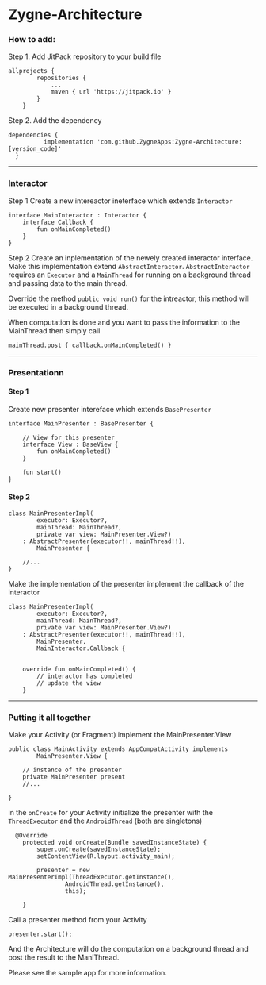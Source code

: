# Zygne-Architecture
### How to add:

Step 1. Add JitPack repository to your build file
```
allprojects {
		repositories {
			...
			maven { url 'https://jitpack.io' }
		}
	}
  ```
  
  Step 2. Add the dependency
  ```
  dependencies {
	        implementation 'com.github.ZygneApps:Zygne-Architecture:[version_code]'
	}
  ```

---
### Interactor
Step 1
Create a new intereactor ineterface which extends ``Interactor``
```
interface MainInteractor : Interactor {
    interface Callback {
        fun onMainCompleted()
    }
}
```
Step 2
Create an inplementation of the newely created interactor interface. Make this implementation extend ``AbstractInteractor``. ``AbstractInteractor`` requires an ``Executor`` and a ``MainThread`` for running on a background thread and passing data to the main thread.

Override the method ``public void run()`` for the  intreactor, this method will be executed in a background thread.

When computation is done and you want to pass the information to the MainThread then simply call
```
mainThread.post { callback.onMainCompleted() }
```
---
### Presentationn

#### Step 1
Create new presenter intereface which extends ``BasePresenter``

```
interface MainPresenter : BasePresenter {

    // View for this presenter
    interface View : BaseView {
        fun onMainCompleted()
    }

    fun start()
}
```

#### Step 2


```
class MainPresenterImpl(
        executor: Executor?, 
        mainThread: MainThread?,
        private var view: MainPresenter.View?) 
    : AbstractPresenter(executor!!, mainThread!!),
        MainPresenter {

    //...
}
```
Make the implementation of the presenter implement the callback of the interactor

```
class MainPresenterImpl(
        executor: Executor?,
        mainThread: MainThread?,
        private var view: MainPresenter.View?)
    : AbstractPresenter(executor!!, mainThread!!),
        MainPresenter,
        MainInteractor.Callback {


    override fun onMainCompleted() {
        // interactor has completed
        // update the view
    }

```
---
### Putting it all together
Make your Activity (or Fragment) implement the MainPresenter.View
```
public class MainActivity extends AppCompatActivity implements
        MainPresenter.View {

    // instance of the presenter
    private MainPresenter present
    //...
            
}
```
in the ``onCreate`` for your Activity initialize the presenter with the ``ThreadExecutor`` and the ``AndroidThread`` (both are singletons)
```
  @Override
    protected void onCreate(Bundle savedInstanceState) {
        super.onCreate(savedInstanceState);
        setContentView(R.layout.activity_main);

        presenter = new MainPresenterImpl(ThreadExecutor.getInstance(),
                AndroidThread.getInstance(),
                this);

    }
```
Call a presenter method from your Activity
```
presenter.start();
```
And the Architecture will do the computation  on a background thread and post the result to the ManiThread.

Please see the sample app for more information.